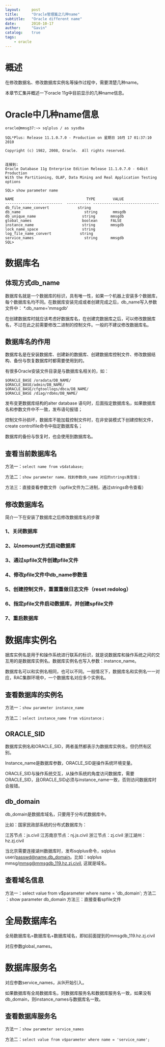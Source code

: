 ```yaml
---
layout:     post
title:      "Oracle管理篇之几种name"
subtitle:   "Oracle different name"
date:       2010-10-17
author:     "Gavin"
catalog:    true
tags:
    - oracle
---
```



# 概述

在修改数据名、修改数据库实例名等操作过程中，需要清楚几种name。

本章节汇集并概述一下oracle 11g中目前显示的几种name信息。

# Oracle中几种name信息

```
oracle@mmsg37:~> sqlplus / as sysdba

SQL*Plus: Release 11.1.0.7.0 - Production on 星期日 10月 17 01:37:10 2010

Copyright (c) 1982, 2008, Oracle.  All rights reserved.


连接到: 
Oracle Database 11g Enterprise Edition Release 11.1.0.7.0 - 64bit Production
With the Partitioning, OLAP, Data Mining and Real Application Testing options

SQL> show parameter name

NAME                                 TYPE        VALUE
--------------------------  ----------- ------------------------------
db_file_name_convert             string
db_name                             string       mmsgdb
db_unique_name                     string       mmsgdb
global_names                       boolean      FALSE
instance_name                      string       mmsgdb
lock_name_space                    string
log_file_name_convert             string
service_names                       string      mmsgdb
SQL>
```

# 数据库名

## 体现方式db_name

数据库名就是一个数据库的标识，具有唯一性，如果一个机器上安装多个数据库，每个数据库名均不同。在数据库安装完成或者创建完成之后，db_name写入参数文件中：
*.db_name='mmsgdb'

在创建数据库时就应该考虑好数据库名，在创建完数据库之后，可以修改数据库名，不过在此之前需要修改二进制的控制文件。一般的不建议修改数据库名。


## 数据库名的作用

数据库名是在安装数据库、创建新的数据库、创建数据库控制文件、修改数据结构、备份与恢复数据库时都需要使用到的。

有很多Oracle安装文件目录是与数据库名相关的，如：

```
$ORACLE_BASE /oradata/DB_NAME/
$ORACLE_BASE/admin/DB_NAME/
$ORACLE_BASE/cfgtoollogs/dbca/DB_NAME/
$ORACLE_BASE /diag/rdbms/DB_NAME/
```

发布变更数据库结构的alter database 语句时，后面指定数据库名，如果数据库名和参数文件中不一致，发布语句报错；

控制文件孙损坏，数据库不能加载控制文件时，在非安装模式下创建控制文件，create controlfile命令中指定数据库名；

数据库的备份与恢复时，也会使用到数据库名。

## 查看当前数据库名


方法一：```select name from v$database; ```

方法二：```show parameter name，找到参数db_name 对应的strings类型值；```

方法三：直接查看参数文件（spfile文件为二进制，通过strings命令查看）

## 修改数据库名

简介一下在安装了数据库之后修改数据库名的步骤

### 1、关闭数据库

### 2、以nomount方式启动数据库

### 3、通过spfile文件创建pfile文件

### 4、修改pfile文件中db_name参数值

### 5、创建控制文件，重置重做日志文件（reset redolog）

### 6、指定pfile文件启动数据库，并创建spfile文件

### 7、重启数据库


# 数据库实例名

据库实例名是用于和操作系统进行联系的标识，就是说数据库和操作系统之间的交互用的是数据库实例名。数据库实例名也写入参数：instance_name。

数据库名可以和实例名相同，也可以不同。一般情况下，数据库名和实例名一一对应，RAC集群环境中，一个数据库名对应多个实例名。

## 查看数据库的实例名

方法一：```show parameter instance_name ```

方法二：```select instance_name from v$instance；```

## ORACLE_SID

数据库实例名和ORACLE_SID，两者虽然都表示为数据库实例名，但仍然有区别。

Instance_name是数据库参数，ORACLE_SID是操作系统环境变量。

ORACLE_SID与操作系统交互，从操作系统的角度访问数据库，需要ORACLE_SID，且ORACLE_SID必须与instance_name一致，否则访问数据库时会报错。

## db_domain

db_domain是数据库域名，只要用于分布式数据库中。

比如：国家民政部系统的分布式数据库为：

江苏节点：js.civil
江苏南京节点：nj.js.civil
浙江节点：zj.civil
浙江湖州：hz.zj.civil

当北京需要连接湖州数据库时，发布sqlplus命令，sqlplus user/passwd@name.db_domain。比如：sqlplus mmsg/mmsg@mmsgdb_119.hz.zj.civil, 这就是域名。

## 查看域名信息
方法一：select value from v$parameter where name = 'db_domain';
方法二 ：show parameter db_domain
方法三：直接查看spfile文件

# 全局数据库名

全局数据库名=数据库名+数据库域名，即如前面提到的mmsgdb_119.hz.zj.civil

对应参数global_names。

# 数据库服务名

对应参数service_names，从9i开始引入。

如果数据库有全局数据库名，则数据库服务名和数据库服务名一致，如果没有db_domain，则instance_names与数据库名一致。

## 查看数据库服务名

方法一：```show parameter service_names```

方法二：```select value from v$parameter where name = 'service_name'; ```

